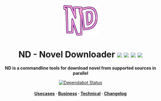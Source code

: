 <p align="center">
  <img src="./assets/icon.png" width="120px">
</p>

<!-- Title -->
<h1 align="center">
  ND - Novel Downloader

  <img src="https://simpleicons.org/icons/typescript.svg" width="24px">
  <img src="https://simpleicons.org/icons/node-dot-js.svg" width="24px">
  <img src="https://simpleicons.org/icons/webpack.svg" width="24px">
  <img src="https://simpleicons.org/icons/firebase.svg" width="24px">
</h1>

<!-- description -->
<p align="center">
  <strong>ND is a commandline tools for download novel from supported sources in parallel</strong>
</p>

<!-- CI/CD badge -->
<p align="center">
  <a href="https://app.dependabot.com/accounts/kamontat/projects/96974">
    <img src="[image-link](https://api.dependabot.com/badges/status?host=github&repo=kamontat/nd&identifier=203195843)" alt="Dependabot Status" />
  </a>
</p>

<!-- External link -->
<!-- <h3 align="center">
  <a href="https://jira.agoda.local/projects/PPP/summary">Jira</a>
  <span> · </span>
  <a href="https://agoda.slack.com/messages/C5RCM1YU8">Slack</a>
  <span> · </span>
  <a href="https://teamcity.agodadev.io/project/AgodaBackend_Connectivity_PricePush">Teamcity</a>
  <span> · </span>
  <a href="docs/RELEASE_NOTES.md">Release notes</a>
</h3> -->

<!-- Internal link -->
<h4 align="center">
  <a href="docs/Usecases.md">Usecases</a>
  <span> · </span>
  <a href="docs/Business.md">Business</a>
  <span> · </span>
  <a href="docs/Technical.md">Technical</a>
  <span> · </span>
  <a href="docs/CHANGELOG.md">Changelog</a>
</h4>
